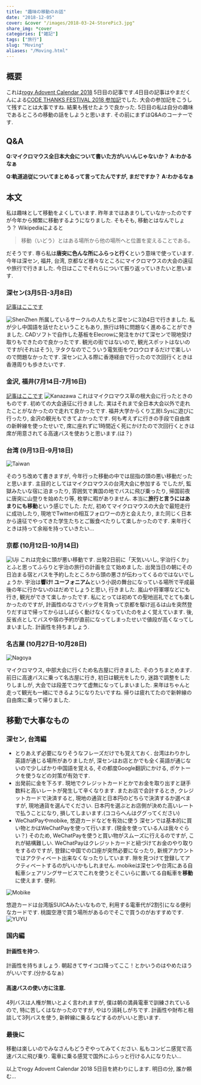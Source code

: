 ```yaml
---
title: "趣味の移動のお話"
date: "2018-12-05"
cover: &cover "/images/2018-03-24-StorePic3.jpg"
share_img: *cover
categories: ["雑記"]
tags: ["旅行"]
slug: "Moving"
aliases: "/Moving.html"
---
```


## 概要
これは[rogy Adovent Calendar 2018](https://adventar.org/calendars/3279) 5日目の記事です.4日目の記事はやまだくんによる[CODE THANKS FESTIVAL 2018 参加記](https://blog.rogiken.org/blog/2018/12/04/code-thanks-festival-2018-%E5%8F%82%E5%8A%A0%E8%A8%98/)でした. 大会の参加記をこうして残すことは大事ですね. 結果も残せたようで良かった.
5日目の私は自分の趣味であるところの移動の話をしようと思います. その前にまずはQ&Aのコーナーです.
## Q&A
**Q:マイクロマウス全日本大会について書いた方がいいんじゃないか？**
**A:わかるなぁ**

**Q:軌道追従についてまとめるって言ってたんですが, まだですか？**
**A:わかるなぁ**

## 本文
私は趣味として移動をよくしています. 昨年まではあまりしていなかったのですが今年から頻繁に移動するようになりました. そもそも, 移動とはなんでしょう？ Wikipediaによると
> 移動（いどう）とはある場所から他の場所へと位置を変えることである。

だそうです. 専ら私は**唐突に色んな所にふらっと行く**という意味で使っています.  今年は深セン, 福井, 台湾, 京都など様々なところにマイクロマウスの大会の遠征や旅行で行きました.
今日はここでそれらについて振り返っていきたいと思います.
### 深セン(3月5日-3月8日)
[記事はここです](/posts/2018-03-24-ShenZhenTrip2018.md)

![ShenZhen](/images/2018-03-24-StorePic3.jpg)
所属しているサークルの人たちと深センに3泊4日で行きました. 私が少し中国語を話せたということもあり, 旅行は特に問題なく進めることができました. CADソフトで自作した基板をElecrowに発注をかけて深センで現地受け取りもできたので良かったです.
観光の街ではないので, 観光スポットはないのですが(それはそう), ヲタクなのでこういう電気街をウロウロするだけで楽しいので問題なかったです.
深センに入る際に香港経由で行ったので次回行くときは香港周りも歩きたいです.

### 金沢, 福井(7月14日-7月16日)
[記事はここです](/posts/2018-07-17-Kusanone2018.md)
![Kanazawa](/images/2018-07-21-Kenroku2.jpg)
これはマイクロマウス草の根大会に行ったときのものです. 初めての大会遠征に行きました. 実はそれまで全日本大会以外で走れたことがなかったので走れて良かったです. 福井大学からくり工房I.Sysに遊びに行ったり, 金沢の観光もできてよかったです.
何も考えずに行きの手段で自由席の新幹線を使ったせいで, 席に座れずに1時間近く死にかけたので次回行くときは席が用意されてる高速バスを使おうと思います.(は？)

### 台湾 (9月13日-9月18日)
![Taiwan](/images/2018-12-05-Taiwan.jpg)

そのうち改めて書きますが, 今年行った移動の中では屈指の頭の悪い移動だったと思います. 主目的としてはマイクロマウスの台湾大会に参加する でしたが, 監獄みたいな宿に泊まったり, 雰囲気で異国の地でバスに飛び乗ったり, 帰国前夜に唐突に山登りを始めたり等, 枚挙に暇がありません. 
本当に**旅行と言うにはあまりにも移動**という感じでした.
ただ, 初めてマイクロマウスの大会で最短走行に成功したり, 現地でTwitterの相互フォロワーの方と会えたり, また同じく日本から遠征でやってきた学生たちとご飯食べたりして楽しかったのです.
来年行くときは持って余裕を持っていきたい...

### 京都 (10月12日-10月14日)
![Uji](/images/2018-12-05-Uji.JPG)
これは完全に頭が悪い移動です. 出発2日前に「天気いいし, 宇治行くか」とふと思ってふらりと宇治の旅行の計画を立て始めました. 出発当日の朝にその日泊まる宿とバスを予約したところから頭の悪さが伝わってくるのではないでしょうか.
宇治は**響け! ユーフォニアム**という小説の舞台になっている場所で平成最後の年に行かないのはだめでしょうと思い, 行きました.
嵐山や将軍塚などにも行き, 観光ができて楽しかったです.
私にとっては初めての聖地巡礼でとても楽しかったのですが, 計画性のなさでバッグを背負って京都を駆け巡るは山を突然登りだすはで帰ってからはしばらく動けなくなっていたのをよく覚えています.
後, 反省点としてバスや宿の予約が直前になってしまったせいで値段が高くなってしまいました. 計画性を持ちましょう.

### 名古屋 (10月27日-10月28日)

![Nagoya](/images/2018-12-05-Nagoya.JPG)

マイクロマウス, 中部大会に行くため名古屋に行きました. そのうちまとめます.
前日に高速バスに乗って名古屋に行き, 初日は観光をしたり, 迷路で調整をしたりしましが, 大会では段差でコケて虚無になってしまいました.
来年はちゃんと走って観光も一緒にできるようになりたいですね. 帰りは疲れてたので新幹線の自由席に乗って帰りました.

## 移動で大事なもの
### 深セン, 台湾編
* とりあえず必要になりそうなフレーズだけでも覚えておく.
台湾はわりかし英語が通じる場所がありましたが, 深センはお店とかでも全く英語が通じないので少しばかり中国語を覚える, その都度Google翻訳にかける, ポケトークを使うなどの対策が有効です.
* 出発前に金を下ろす.
現地でクレジットカードとかでお金を取り出すと謎手数料と高いレートが発生して辛くなります. またお店で会計するとき, クレジットカードで決済すると, 現地の通貨と日本円のどちらで決済するか選べますが, 現地通貨を選んでください. 日本円を選ぶとお店側が決めた高いレートで払うことになり, 損してしまいます.(ココらへんはググってください)
* WeChatPayやmobike, 悠遊カードなどを有効に使う
深センでは基本的に買い物とかはWeChatPayを使って行います. (現金を使っている人は我々ぐらい？) そのため, WeChatPayを使うと買い物がスムーズに行えるのですが, これが結構難しい.
WeChatPayはクレジットカードと紐づけてお金のやり取りをするのですが, 登録に中国での口座が突然必要になったり, 新規アカウントではアクティベート出来なくなったりしています. 隙を見つけて登録してアクティベートするのがいいかもしれません.
mobikeは深センや台湾にある自転車シェアリングサービスでこれを使うとそこいらに置いてる自転車を**移動**に使えます. 便利.

![Mobike](/images/2018-03-24-Mobike1.jpg)

悠遊カードは台湾版SUICAみたいなもので, 利用する電車代が2割引になる便利なカードです. 桃園空港で買う場所があるのでそこで買うのがおすすめです.
![YUYU](/images/2018-12-05-YUYU.jpg)

### 国内編
#### 計画性を持つ.
計画性を持ちましょう. 朝起きてサイコロ降ってここ！とかいうのはやめたほうがいいです.(分かるなぁ)
#### 高速バスの使い方に注意.
4列バスは人権が無いとよく言われますが, 僕は朝の満員電車で訓練されているので, 特に苦しくはなかったのですが, やはり消耗しがちです. 計画性や財布と相談して3列バスを使う, 新幹線に乗るなどするのがいいと思います.

### 最後に
移動は楽しいのでみなさんもどうぞやってみてください. 私もコンビニ感覚で高速バスに飛び乗り. 電車に乗る感覚で国外にふらっと行ける人になりたい...

以上でrogy Adovent Calendar 2018 5日目を終わりにします.
明日の分, 誰か頼む...
